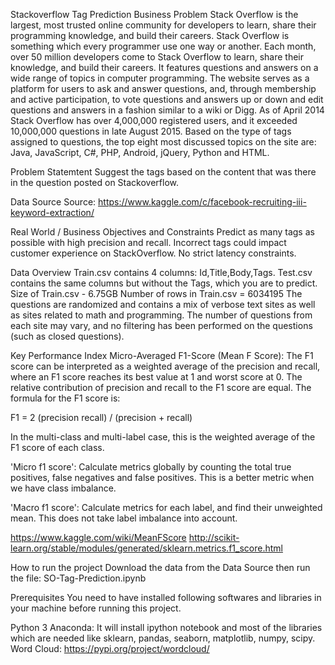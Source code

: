 Stackoverflow Tag Prediction
Business Problem
Stack Overflow is the largest, most trusted online community for developers to learn, share their programming knowledge, and build their careers.
Stack Overflow is something which every programmer use one way or another. Each month, over 50 million developers come to Stack Overflow to learn, share their knowledge, and build their careers. It features questions and answers on a wide range of topics in computer programming. The website serves as a platform for users to ask and answer questions, and, through membership and active participation, to vote questions and answers up or down and edit questions and answers in a fashion similar to a wiki or Digg. As of April 2014 Stack Overflow has over 4,000,000 registered users, and it exceeded 10,000,000 questions in late August 2015. Based on the type of tags assigned to questions, the top eight most discussed topics on the site are: Java, JavaScript, C#, PHP, Android, jQuery, Python and HTML.

Problem Statemtent
Suggest the tags based on the content that was there in the question posted on Stackoverflow.

Data Source
Source: https://www.kaggle.com/c/facebook-recruiting-iii-keyword-extraction/

Real World / Business Objectives and Constraints
Predict as many tags as possible with high precision and recall. Incorrect tags could impact customer experience on StackOverflow. No strict latency constraints.

Data Overview
Train.csv contains 4 columns: Id,Title,Body,Tags.
Test.csv contains the same columns but without the Tags, which you are to predict.
Size of Train.csv - 6.75GB
Number of rows in Train.csv = 6034195
The questions are randomized and contains a mix of verbose text sites as well as sites related to math and programming. The number of questions from each site may vary, and no filtering has been performed on the questions (such as closed questions).

Key Performance Index
Micro-Averaged F1-Score (Mean F Score): The F1 score can be interpreted as a weighted average of the precision and recall, where an F1 score reaches its best value at 1 and worst score at 0. The relative contribution of precision and recall to the F1 score are equal. The formula for the F1 score is:

F1 = 2 (precision recall) / (precision + recall)

In the multi-class and multi-label case, this is the weighted average of the F1 score of each class.

'Micro f1 score': Calculate metrics globally by counting the total true positives, false negatives and false positives. This is a better metric when we have class imbalance.

'Macro f1 score': Calculate metrics for each label, and find their unweighted mean. This does not take label imbalance into account.

https://www.kaggle.com/wiki/MeanFScore
http://scikit-learn.org/stable/modules/generated/sklearn.metrics.f1_score.html

How to run the project
Download the data from the Data Source then run the file: SO-Tag-Prediction.ipynb

Prerequisites
You need to have installed following softwares and libraries in your machine before running this project.

Python 3
Anaconda: It will install ipython notebook and most of the libraries which are needed like sklearn, pandas, seaborn, matplotlib, numpy, scipy.
Word Cloud: https://pypi.org/project/wordcloud/
